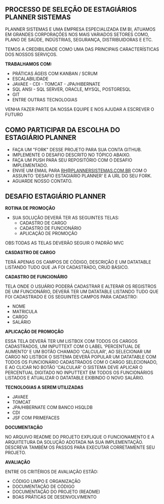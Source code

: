 PROCESSO DE SELEÇÃO DE ESTAGIÁRIOS PLANNER SISTEMAS 
---

PLANNER SISTEMAS E UMA EMPRESA ESPECIALIZADA EM BI, ATUAMOS EM GRANDES CORPORAÇÕES NOS MAIS VARIADOS SETORES COMO, PLANO DE SAÚDE, INDÚSTRIAS, SEGURANÇA, DISTRIBUIDORAS E ETC.

TEMOS A CREDIBILIDADE COMO UMA DAS PRINCIPAIS CARACTERÍSTICAS DOS NOSSOS SERVIÇOS. 

**TRABALHAMOS COM:**
*  PRÁTICAS ÁGEIS COM KANBAN / SCRUM
*  ESCALABILIDADE
*  JAVAEE - CDI - TOMCAT - JPA/HIBERNATE
*  SQL ANSI - SQL SERVER, ORACLE, MYSQL, POSTGRESQL
*  GIT
*  ENTRE OUTRAS TECNOLOGIAS

VENHA FAZER PARTE DA NOSSA EQUIPE E NOS AJUDAR A ESCREVER O FUTURO


COMO PARTICIPAR DA ESCOLHA DO ESTAGIÁRIO PLANNER
---

* FAÇA UM "FORK" DESSE PROJETO PARA SUA CONTA GITHUB.
* IMPLEMENTE O DESAFIO DESCRITO NO TÓPICO ABAIXO.
* FAÇA UM PUSH PARA SEU REPOSITÓRIO COM O DESAFIO IMPLEMENTADO.
* ENVIE UM EMAIL PARA RH@PLANNERSISTEMAS.COM.BR COM O ASSUNTO 'DESAFIO ESTAGIARIO PLANNER' E A URL DO SEU FORK.
* AGUARDE NOSSO CONTATO.


DESAFIO ESTAGIÁRIO PLANNER
---

**ROTINA DE PROMOÇÃO**

* SUA SOLUÇÃO DEVERÁ TER AS SEGUINTES TELAS:
  * CADASTRO DE CARGO
  * CADASTRO DE FUNCIONÁRIO
  * APLICAÇÃO DE PROMOÇÃO
  
OBS:TODAS AS TELAS DEVERÃO SEGUIR O PADRÃO MVC

**CASDASTRO DE CARGO**

TERÁ APENAS OS CAMPOS DE CÓDIGO, DESCRIÇÃO E UM DATATABLE LISTANDO TUDO QUE JA FOI CADASTRADO, CRUD BÁSICO.

**CADASTRO DE FUNCIONÁRIO**

TELA ONDE O USUÁRIO PODERÁ CADASTRAR E ALTERAR OS REGISTROS DE UM FUNCIONÁRIO, DEVERÁ TER UM DATATABLE LISTANDO TUDO QUE FOI CADASTRADO E OS SEGUINTES CAMPOS PARA CADASTRO:
*  NOME
*  MATRICULA
*  CARGO
*  SALÁRIO

**APLICAÇÃO DE PROMOÇÃO**

ESSA TELA DEVERÁ TER UM LISTBOX COM TODOS OS CARGOS CADASTRADOS, UM INPUTTEXT COM O LABEL 'PERCENTUAL DE AUMENTO' E UM BOTÃO CHAMADO 'CALCULAR', AO SELECIONAR UM CARGO NO LISTBOX O SISTEMA DEVERÁ POPULAR UM DATATABLE COM TODOS OS FUNCIONÁRIO CADASTRADOS COM O CARGO SELECIONADO, E AO CLICAR NO BOTÃO 'CALCULAR' O SISTEMA DEVE APLICAR O PERCENTUAL DIGITADO NO INPUTTEXT EM TODOS OS FUNCIONÁRIOS LISTADOS E ATUALIZAR O DATATABLE EXIBINDO O NOVO SALÁRIO.

**TECNOLOGIAS A SEREM UTILIZADAS**

* JAVAEE
* TOMCAT
* JPA/HIBERNATE COM BANCO HSQLDB
* CDI
* JSF COM PRIMEFACES

**DOCUMENTAÇÃO**

NO ARQUIVO README DO PROJETO EXPLIQUE O FUNCIONAMENTO E A ARQUITETURA DA SOLUÇÃO ADOTADA NA SUA IMPLEMENTAÇÃO. DESCREVA TAMBÉM OS PASSOS PARA EXECUTAR CORRETAMENTE SEU PROJETO.

**AVALIAÇÃO**

ENTRE OS CRITÉRIOS DE AVALIAÇÃO ESTÃO:

* CÓDIGO LIMPO E ORGANIZAÇÃO
* DOCUMENTAÇÃO DE CÓDIGO
* DOCUMENTAÇÃO DO PROJETO (README)
* BOAS PRÁTICAS DE DESENVOLVIMENTO
